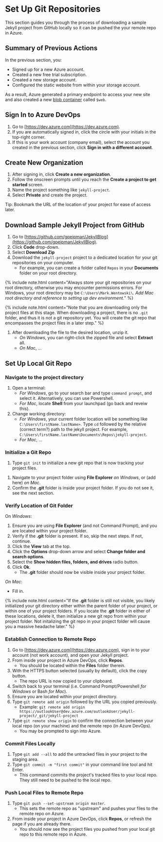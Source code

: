 # Set Up Git Repositories
This section guides you through the process of downloading a sample Jekyll project from GitHub locally so it can be pushed the your remote repo in Azure. 

## Summary of Previous Actions
In the previous section, you:
- Signed up for a new Azure account.
- Created a new free trial subscription.
- Created a new storage account.
- Configured the static website from within your storage account.

As a result, Azure generated a primary endpoint to access your new site and also created a new [blob container](https://docs.microsoft.com/en-us/azure/storage/blobs/storage-blobs-introduction#:~:text=Azure%20Blob%20storage%20is%20Microsoft's,as%20text%20or%20binary%20data.) called `$web`.
## Sign In to Azure DevOps
1. Go to [https://dev.azure.com](https://dev.azure.com).
1. If you are automatically signed in, click the circle with your initials in the top-right corner. 
1. If this is your work account (company email), select the account you created in the previous section, click **Sign in with a different account**.

## Create New Organization
1. After signing in, click **Create a new organization**.
1. Follow the onscreen prompts until you reach the **Create a project to get started** screen.
1. Name the project something like `jekyll-project`.
1. Select **Private** and create the project.

Tip: <!-- Add tip formatting -->Bookmark the URL of the location of your project for ease of access later.

## Download Sample Jekyll Project from GitHub
1. Go to [https://github.com/gpeipman/JekyllBlog](https://github.com/gpeipman/JekyllBlog).
1. Click **Code** drop-down.
1. Select **Download Zip**
1. Download the `jekyll-project` project to a dedicated location for your git repositories on your computer.
   - For example, you can create a folder called `Repos` in your **Documents** folder on your root directory.

{% include note.html content="Always store your git repositories on your root directory, otherwise you may encounter permissions errors. For Windows, your root directory may be `C:\Users\Mark.Wentowski\`. *Add Mac root directory and reference to setting up dev environment.*" %}

{% include note.html content="Note that you are downloading only the project files at this stage. When downloading a project, there is no  `.git` folder, and thus it is not a git repository yet. You will create the git repo that encompasses the project files in a later step." %}

1. After downloading the file to the desired location, unzip it.
   - *On Windows*, you can right-click the zipped file and select **Extract** all.
   - *On Mac*, ...

<!-- Talk about difference between project and repo -->
<!-- Look up cost for hosting mutliple files and how that is possibe. Also definitions of resources, etc. -->
## Set Up Local Git Repo
### Navigate to the project directory
<!-- Do a more thorough view of this like looking at file explorer in setting up dev evironment -->
1. Open a terminal:
   - *For Windows*, go to your search bar and type `command prompt`, and select it. Alternatively, you can use Powershell.
   - *For Mac*, locate **Shell** from your launchpad (go back and reveiw this).
1. Change working directory:
   - *For Windows*, your current folder location will be something like `C:\Users\firstName.lastName>`. Type `cd` followed by the relative (correct term?) path to the jekyll project. For example, `C:\Users\firstName.lastName\Documents\Repos\jekyll-project`.
   - *For Mac*, ...
### Initialize a Git Repo
1. Type `git init` to initialize a new git repo that is now tracking your project files.
<!-- It is confusing when switching between regular file explorer to command line -->
1. Navigate to your project folder using **File Explorer** *on Windows*, or (add here) <!-- Go over how to add extension for file explorer on Mac-->*on Mac*.
1. Confirm the **.git** folder is inside your project folder. If you do not see it, see the next section.

### Verify Location of Git Folder
On *Windows*:
1. Ensure you are using **File Explorer** (and not Command Prompt), and you are located within your project folder.
1. Verify if the **.git** folder is present. If so, skip the next steps. If not, continue.
1. Click the **View** tab at the top.
1. Click the **Options** drop-down arrow and select **Change folder and search options**.
1. Select the **Show hidden files, folders, and drives** radio button.
1. Click **Ok**.
   - The **.git** folder should now be visible inside your project folder.

*On Mac*:
   - Fill in.

{% include note.html content="If the **.git** folder is still not visible, you likely initialized your git directory either within the parent folder of your project, or within one of your project folders. If you locate the .**git** folder in either of these locations, delete it, then initialize a new git repo from within your project folder. Not initalizing the git repo in your project folder will cause you a massive headache later." %}

### Establish Connection to Remote Repo
1. Go to [https://dev.azure.com](https://dev.azure.com), sign in to your account (not work account), and open your Jekyll project.
1. From inside your project in Azure DevOps, click **Repos**.
   - You should be located within the **Files** folder therein.
1. With the HTTPS button selected (usually by default), click the copy button. <!-- Show screenshot -->
   - The repo URL is now copied to your clipboard.
   <!-- Do this process in source tree next time -->
1. Switch back to your terminal (i.e. Command Prompt/Powershell *for Windows* or Bash *for Mac*). <!--bash or shell? -->
1. Ensure you are located within your project directory.
1. Type `git remote add origin` followed by the URL you copied previously.
   - Example: `git remote add origin https://outlookUser@dev.azure.com/outlookUser/jekyll-project/_git/jekyll-project`
1. Type `git remote show origin` to confirm the connection between your local repo (on your machine) and the remote repo (in Azure DevOps).
   - You may be prompted to sign into Azure.
### Commit Files Locally
1. Type `git add --all` to add the untracked files in your project to the staging area.
1. Type `git commit -m "first commit"` in your command line tool and hit Enter.
   - This command commits the project's tracked files to your local repo. <!-- ALERT! -->They still need to be pushed to the local repo.
### Push Local Files to Remote Repo
1. Type `git push --set-upstream origin master`.
   - This sets the remote repo as "upstream" and pushes your files to the remote repo on Azure.
1. From inside your project in Azure DevOps, click **Repos**, or refresh the page if you are already there.
   - You should now see the project files you pushed from your local git repo to this remote repo in Azure.



<!--Blog topic -- essential Visual Studio code tools for tech writers, mardown, spellcheck>
<!--
command line basics
Structure root vs personal
Press up and down to locate recent commands
Difference URLs mac and Windows.
pwd
Locate directory you want to put your git directory in file explorer
Cd to that directory
look at directory on computer, it is now there.
Do PWD directory and you will see you are one up from it
Do ls to list files
Copy the name of repo from the list
CD into directory cd marks-blog
git status
if you cloned a repo, then it will be up to date with origin/master
if you created a blank remote repo (like azure) then you need to do below command
Do git add --all, or do the A to add all of the files
git commit -a -m "random commit"
click trash can to delete terminal session
Cmd tilda to bring up terminal